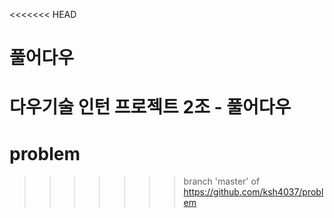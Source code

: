 <<<<<<< HEAD
# 풀어다우
다우기술 인턴 프로젝트 2조 - 풀어다우
=======
# problem
>>>>>>> branch 'master' of https://github.com/ksh4037/problem
